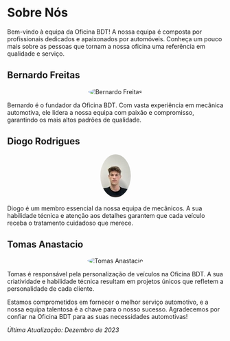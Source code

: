 # Sobre Nós

Bem-vindo à equipa da Oficina BDT! A nossa equipa é composta por profissionais dedicados e apaixonados por automóveis. Conheça um pouco mais sobre as pessoas que tornam a nossa oficina uma referência em qualidade e serviço.

## Bernardo Freitas

<div style="text-align:center;">
  <img src="./bernardo.jpg" alt="Bernardo Freitas" style="border-radius: 50%; max-width: 150px;"/>
</div>

Bernardo é o fundador da Oficina BDT. Com vasta experiência em mecânica automotiva, ele lidera a nossa equipa com paixão e compromisso, garantindo os mais altos padrões de qualidade.

## Diogo Rodrigues

<div style="text-align:center;">
  <img src="static/img/diogo.jpg" alt="Diogo Rodrigues" style="border-radius: 50%; max-width: 150px;"/>
</div>

Diogo é um membro essencial da nossa equipa de mecânicos. A sua habilidade técnica e atenção aos detalhes garantem que cada veículo receba o tratamento cuidadoso que merece.

## Tomas Anastacio

<div style="text-align:center;">
  <img src="./tomas.jpg" alt="Tomas Anastacio" style="border-radius: 50%; max-width: 150px;"/>
</div>

Tomas é responsável pela personalização de veículos na Oficina BDT. A sua criatividade e habilidade técnica resultam em projetos únicos que refletem a personalidade de cada cliente.

Estamos comprometidos em fornecer o melhor serviço automotivo, e a nossa equipa talentosa é a chave para o nosso sucesso. Agradecemos por confiar na Oficina BDT para as suas necessidades automotivas!

*Última Atualização: Dezembro de 2023*
